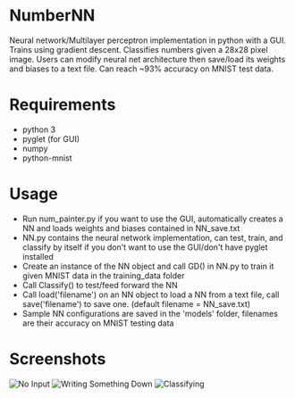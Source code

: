 # NumberNN
Neural network/Multilayer perceptron implementation in python with a GUI. Trains using gradient descent. Classifies numbers given a 28x28 pixel image. Users can modify neural net architecture then save/load its weights and biases to a text file. Can reach ~93% accuracy on MNIST test data.

# Requirements
- python 3
- pyglet (for GUI)
- numpy
- python-mnist

# Usage
- Run num_painter.py if you want to use the GUI, automatically creates a NN and loads weights and biases contained in NN_save.txt
- NN.py contains the neural network implementation, can test, train, and classify by itself if you don't want to use the GUI/don't have pyglet installed
- Create an instance of the NN object and call GD() in NN.py to train it given MNIST data in the training_data folder
- Call Classify() to test/feed forward the NN
- Call load('filename') on an NN object to load a NN from a text file, call save('filename') to save one. (default filename = NN_save.txt)
- Sample NN configurations are saved in the 'models' folder, filenames are their accuracy on MNIST testing data

# Screenshots

![No Input](https://i.postimg.cc/pXwhYvTj/Nonepic.png)
![Writing Something Down](https://i.postimg.cc/K8tK0WkH/three.png)
![Classifying](https://i.postimg.cc/Gpr4Vjvh/output.png)
